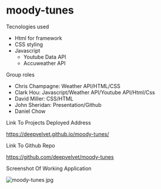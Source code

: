 # moody-tunes

Tecnologies used

  - Html for framework
  - CSS styling
  - Javascript
      * Youtube Data API
      * Accuweather API

Group roles
  - Chris Champagne: Weather API/HTML/CSS
  - Clark Hou: Javascript/Weather API/Youtube API/Html/Css
  - David Miller: CSS/HTML
  - John Sheridan: Presentation/Github
  - Daniel Chow

Link To Projects Deployed Address

https://deepvelvet.github.io/moody-tunes/

Link To Github Repo

https://github.com/deepvelvet/moody-tunes

Screenshot Of Working Application

![moody-tunes jpg](https://user-images.githubusercontent.com/100788562/179442550-89438a69-606b-4fa1-ae88-a986ce15f5f3.jpg)

